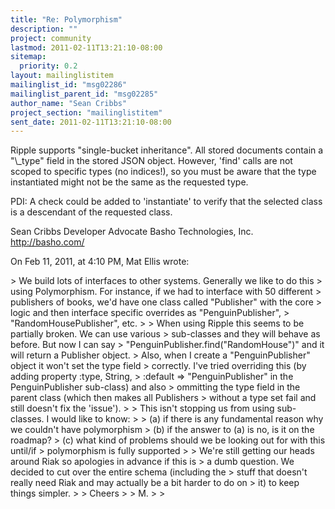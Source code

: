 ```yaml
---
title: "Re: Polymorphism"
description: ""
project: community
lastmod: 2011-02-11T13:21:10-08:00
sitemap:
  priority: 0.2
layout: mailinglistitem
mailinglist_id: "msg02286"
mailinglist_parent_id: "msg02285"
author_name: "Sean Cribbs"
project_section: "mailinglistitem"
sent_date: 2011-02-11T13:21:10-08:00
---
```



Ripple supports "single-bucket inheritance". All stored documents contain a 
"\\_type" field in the stored JSON object. However, 'find' calls are not scoped 
to specific types (no indices!), so you must be aware that the type 
instantiated might not be the same as the requested type. 

PDI: A check could be added to 'instantiate' to verify that the selected class 
is a descendant of the requested class.

Sean Cribbs 
Developer Advocate
Basho Technologies, Inc.
http://basho.com/

On Feb 11, 2011, at 4:10 PM, Mat Ellis wrote:

&gt; We build lots of interfaces to other systems. Generally we like to do this 
&gt; using Polymorphism. For instance, if we had to interface with 50 different 
&gt; publishers of books, we'd have one class called "Publisher" with the core 
&gt; logic and then interface specific overrides as "PenguinPublisher", 
&gt; "RandomHousePublisher", etc.
&gt; 
&gt; When using Ripple this seems to be partially broken. We can use various 
&gt; sub-classes and they will behave as before. But now I can say 
&gt; "PenguinPublisher.find("RandomHouse")" and it will return a Publisher object. 
&gt; Also, when I create a "PenguinPublisher" object it won't set the type field 
&gt; correctly. I've tried overriding this (by adding property :type, String, 
&gt; :default =&gt; "PenguinPublisher" in the PenguinPublisher sub-class) and also 
&gt; ommitting the type field in the parent class (which then makes all Publishers 
&gt; without a type set fail and still doesn't fix the 'issue').
&gt; 
&gt; This isn't stopping us from using sub-classes. I would like to know:
&gt; 
&gt; (a) if there is any fundamental reason why we couldn't have polymorphism 
&gt; (b) if the answer to (a) is no, is it on the roadmap?
&gt; (c) what kind of problems should we be looking out for with this until/if 
&gt; polymorphism is fully supported
&gt; 
&gt; We're still getting our heads around Riak so apologies in advance if this is 
&gt; a dumb question. We decided to cut over the entire schema (including the 
&gt; stuff that doesn't really need Riak and may actually be a bit harder to do on 
&gt; it) to keep things simpler.
&gt; 
&gt; Cheers
&gt; 
&gt; M.
&gt; 
&gt; 
